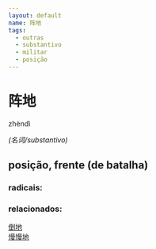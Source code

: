 ```yaml
--- 
layout: default
name: 阵地 
tags: 
  - outras
  - substantivo
  - militar
  - posição
--- 
```

# 阵地 
zhèndì  
 
*(名词/substantivo)*  
## posição, frente (de batalha) 
### radicais: 
### relacionados: 
[倒地](/zhengshidu/outras/倒地)  
[慢慢地](/zhengshidu/outras/慢慢地)  
